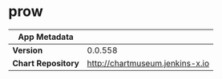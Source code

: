 # prow

|App Metadata||
|---|---|
| **Version** | 0.0.558 |
| **Chart Repository** | http://chartmuseum.jenkins-x.io |
